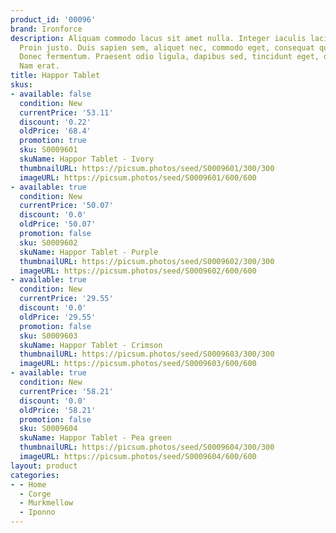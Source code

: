 ```yaml
---
product_id: '00096'
brand: Ironforce
description: Aliquam commodo lacus sit amet nulla. Integer iaculis lacinia massa.
  Proin justo. Duis sapien sem, aliquet nec, commodo eget, consequat quis, neque.
  Donec fermentum. Praesent odio ligula, dapibus sed, tincidunt eget, dictum ac, nibh.
  Nam erat.
title: Happor Tablet
skus:
- available: false
  condition: New
  currentPrice: '53.11'
  discount: '0.22'
  oldPrice: '68.4'
  promotion: true
  sku: S0009601
  skuName: Happor Tablet - Ivory
  thumbnailURL: https://picsum.photos/seed/S0009601/300/300
  imageURL: https://picsum.photos/seed/S0009601/600/600
- available: true
  condition: New
  currentPrice: '50.07'
  discount: '0.0'
  oldPrice: '50.07'
  promotion: false
  sku: S0009602
  skuName: Happor Tablet - Purple
  thumbnailURL: https://picsum.photos/seed/S0009602/300/300
  imageURL: https://picsum.photos/seed/S0009602/600/600
- available: true
  condition: New
  currentPrice: '29.55'
  discount: '0.0'
  oldPrice: '29.55'
  promotion: false
  sku: S0009603
  skuName: Happor Tablet - Crimson
  thumbnailURL: https://picsum.photos/seed/S0009603/300/300
  imageURL: https://picsum.photos/seed/S0009603/600/600
- available: true
  condition: New
  currentPrice: '58.21'
  discount: '0.0'
  oldPrice: '58.21'
  promotion: false
  sku: S0009604
  skuName: Happor Tablet - Pea green
  thumbnailURL: https://picsum.photos/seed/S0009604/300/300
  imageURL: https://picsum.photos/seed/S0009604/600/600
layout: product
categories:
- - Home
  - Corge
  - Murkmellow
  - Iponno
---
```

